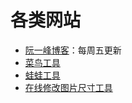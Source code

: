 # 各类网站



- [阮一峰博客](https://www.ruanyifeng.com/blog/)：每周五更新
- [菜鸟工具](https://www.jyshare.com/)
- [蛙蛙工具](https://www.iamwawa.cn/)
- [在线修改图片尺寸工具](https://www.logosc.cn/design/tools/)



